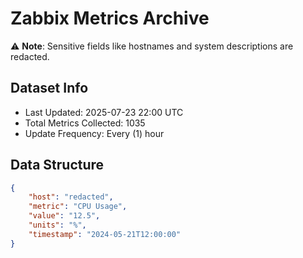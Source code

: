 # Zabbix Metrics Archive

⚠️ **Note**: Sensitive fields like hostnames and system descriptions are redacted.

## Dataset Info
- Last Updated: 2025-07-23 22:00 UTC
- Total Metrics Collected: 1035
- Update Frequency: Every (1) hour

## Data Structure
```json
{
    "host": "redacted",
    "metric": "CPU Usage",
    "value": "12.5",
    "units": "%",
    "timestamp": "2024-05-21T12:00:00"
}
```
